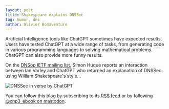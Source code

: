 ```yaml
---
layout: post
title: Shakespeare explains DNSSec
tag: humor, dns
author: Olivier Bonaventure
---
```


Artificial Intelligence tools like ChatGPT sometimes have expected results. Users have tested ChatGPT at a wide range of tasks, from generating code in various programming languages to solving mathematical problems. ChatGPT can also provide more funny results.

On the [DNSop IETF mailing list](https://mailarchive.ietf.org/arch/msg/dnsop/C90_5P5FJUq0bnnYWK2yKJKYLNA/), Simon Huque reports an interaction between Ian Varley and ChatGPT who returned an explanation of DNSSec using William Shakespeare's style...


![DNSSec in verse by ChatGPT]({{site.baseurl}}/images/Dnssec-verse.png)

You can follow this blog by subscribing to its [RSS feed](http://blog.computer-networking.info/feed.xml) or by following [@cnp3_ebook on mastodon](https://mastodon.acm.org/@cnp3_ebook). 
